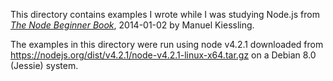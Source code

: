 This directory contains examples I wrote while I was studying Node.js
from [*The Node Beginner Book*](http://www.nodebeginner.org/),
2014-01-02 by Manuel Kiessling.

The examples in this directory were run using node v4.2.1 downloaded
from <https://nodejs.org/dist/v4.2.1/node-v4.2.1-linux-x64.tar.gz> on a
Debian 8.0 (Jessie) system.
